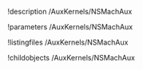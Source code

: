 !description /AuxKernels/NSMachAux

!parameters /AuxKernels/NSMachAux

!listingfiles /AuxKernels/NSMachAux

!childobjects /AuxKernels/NSMachAux
